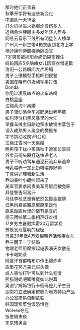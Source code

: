 那时他们正青春  
秋季开学将有这些新变化  
中国队一天16金  
打火机掉进火锅爆炸烫伤多人  
近期急性胰腺炎多发年轻人居多  
网易云音乐下线所有明星艺人榜单  
广州大一新生带4箱衣服到北方上学  
杨迪康师傅酸梅汤牌面官  
7岁男孩被挂阳台奶奶隔窗拽住  
妈妈回应5岁脑瘫女儿因穿衣慢道歉  
洛阳一公路瞬间大片坍塌  
男子上缴模型手枪吓到民警  
美国在喀布尔发动军事打击  
Donda  
你见过凌晨四点的火车站吗  
白桃星座  
江梅黄海军离婚  
男子骑动感单车减肥磨出老年膝  
如何评价扫黑风暴里的大江  
早餐车摊主舀路边积水放锅中蒸包子  
误入成熟男人聚会的樊振东  
字节跳动收购VR公司  
江梅江雪同一天离婚  
两男孩干扰小孩荡秋千遭家长掌掴  
外卖员街头殴打送快递老人  
男子不听劝驾车遇泥石流弃车逃命  
母乳喂养一定比奶粉喂养好嘛  
丁真讲述理塘新生活  
乔四美叶小朗吵起来了  
美军官要求问责美军高层后被免职  
拜登警告阿富汗  
马佳李桂芝重赛依然包揽金银牌  
扫黑风暴菜霸原型原来是他  
原来动画片里的情节是真的  
德云团综第二季相声好难得  
17岁男生暑假挥霍30万留学费  
苏筱发现夏明的秘密  
母亲20年做4万双棉鞋养活残疾女儿  
乔三丽王一丁结婚  
物理老师用摩擦起电表演天女散花  
卡卡喝奶茶  
阿富汗首都喀布尔传出爆炸声  
库里花18万美元买头像  
成人害怕打针可以到什么程度  
熊猫喝奶吧唧嘴竟如此悦耳  
吴谢宇妈妈银行卡密码是儿子生日  
湖南将立法确定槟榔为地方特色产品  
办公室简易自制拿铁  
韩国现紫菜包饭恐惧症  
Wolves夺冠  
饭堂周末夜  
东京残奥会  
